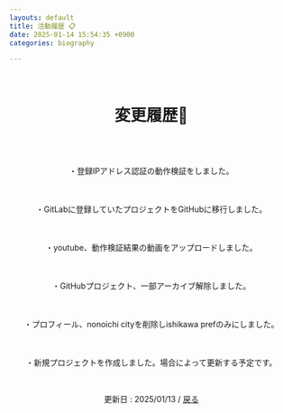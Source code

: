 ```yaml
---
layouts: default
title: 活動履歴 📋
date: 2025-01-14 15:54:35 +0900
categories: biography

---
```


<br />

<div style="text-align: center;">
<h1>変更履歴🗾</h1>
<br />
　<p>・登録IPアドレス認証の動作検証をしました。</p>
　<p>・GitLabに登録していたプロジェクトをGitHubに移行しました。</p>
　<p>・youtube、動作検証結果の動画をアップロードしました。</p>
　<p>・GitHubプロジェクト、一部アーカイブ解除しました。</p>
　<p>・プロフィール、nonoichi cityを削除しishikawa prefのみにしました。</p>
　<p>・新規プロジェクトを作成しました。場合によって更新する予定です。</p>
<br />
  <p>更新日 : 2025/01/13 / <a href="https://takkii.github.io/">戻る</a></p>
</div>
